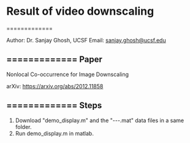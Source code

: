 # Result of video downscaling
=============

Author: Dr. Sanjay Ghosh, UCSF
        Email: sanjay.ghosh@ucsf.edu

=============
Paper
-----
Nonlocal Co-occurrence for Image Downscaling

arXiv: https://arxiv.org/abs/2012.11858

=============
Steps
----

1. Download "demo_display.m" and the "---.mat" data files in a same folder.
2. Run demo_display.m in matlab.


